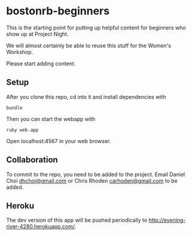 # bostonrb-beginners

This is the starting point for putting up helpful content for beginners who
show up at Project Night. 

We will almost certainly be able to reuse this stuff for the Women's Workshop.

Please start adding content. 

## Setup

After you clone this repo, cd into it and install dependencies with

    bundle 

Then you can start the webapp with 

    ruby web.app

Open localhost:4567 in your web browser.

## Collaboration

To commit to the repo, you need to be added to the project. Email Daniel Choi
dhchoi@gmail.com or Chris Rhoden carhoden@gmail.com to be added.


## Heroku

The dev version of this app will be pushed periodically to
<http://evening-river-4280.herokuapp.com/>.

